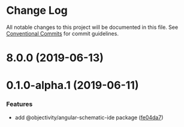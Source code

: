 # Change Log

All notable changes to this project will be documented in this file.
See [Conventional Commits](https://conventionalcommits.org) for commit guidelines.

# 8.0.0 (2019-06-13)



# 0.1.0-alpha.1 (2019-06-11)


### Features

* add @objectivity/angular-schematic-ide package ([fe04da7](https://github.com/ObjectivityLtd/angular-schematics/commit/fe04da7))
